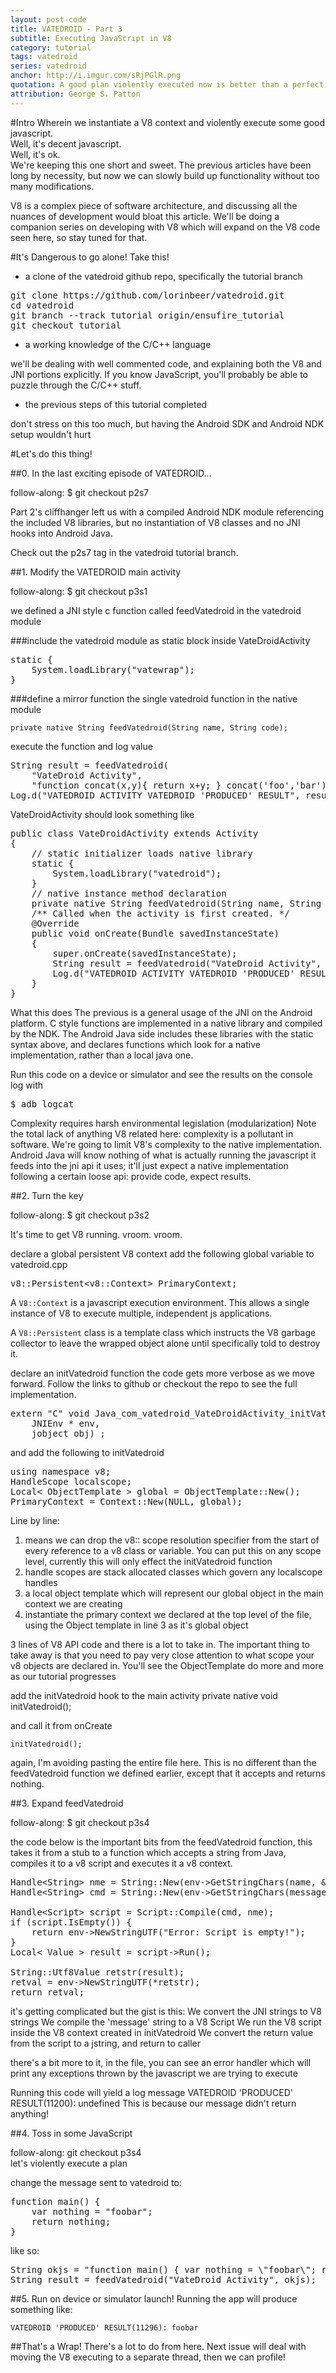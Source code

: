 ```yaml
---
layout: post-code
title: VATEDROID - Part 3 
subtitle: Executing JavaScript in V8 
category: tutorial
tags: vatedroid
series: vatedroid
anchor: http://i.imgur.com/sRjPGlR.png
quotation: A good plan violently executed now is better than a perfect plan executed next week. 
attribution: George S. Patton
---
```


#Intro
Wherein we instantiate a V8 context and violently execute some good javascript.<br />
Well, it's decent javascript.<br />
Well, it's ok.<br />
We're keeping this one short and sweet. The previous articles have been long by necessity, but now we can slowly build up functionality without too many modifications.

V8 is a complex piece of software architecture, and discussing all the nuances of development would bloat this article. We'll be doing a companion series on developing with V8 which will expand on the V8 code seen here, so stay tuned for that.


#It's Dangerous to go alone! Take this!
* a clone of the vatedroid github repo, specifically the tutorial branch
<pre class="prettyprint">
git clone https://github.com/lorinbeer/vatedroid.git
cd vatedroid
git branch --track tutorial origin/ensufire_tutorial
git checkout tutorial
</pre>
* a working knowledge of the C/C++ language

we'll be dealing with well commented code, and explaining both the V8 and JNI portions explicitly. If you know JavaScript, you'll probably be able to puzzle through the C/C++ stuff.

* the previous steps of this tutorial completed

don't stress on this too much, but having the Android SDK and Android NDK setup wouldn't hurt


#Let's do this thing!

##0. In the last exciting episode of VATEDROID...
<div class="follow" onclick="window.open('https://github.com/lorinbeer/vatedroid/tree/p2s7', '_blank')">
follow-along: $ git checkout p2s7
</div>

Part 2's cliffhanger left us with a compiled Android NDK module referencing the included V8 libraries, but no instantiation of V8 classes and no JNI hooks into Android Java. 

Check out the p2s7 tag in the vatedroid tutorial branch.

##1. Modify the VATEDROID main activity
<div class="follow" onclick="window.open('https://github.com/lorinbeer/vatedroid/tree/p3s1', '_blank')">
<span>follow-along: $ git checkout p3s1</span>
</div>

we defined a JNI style c function called feedVatedroid in the vatedroid module

###include the vatedroid module as static block inside VateDroidActivity

<pre class="prettyprint">
static {
    System.loadLibrary("vatewrap");
}
</pre>

###define a mirror function the single vatedroid function in the native module

    private native String feedVatedroid(String name, String code);

execute the function and log value

<pre class="prettyprint">
String result = feedVatedroid(
    "VateDroid Activity", 
    "function concat(x,y){ return x+y; } concat('foo','bar');");
Log.d("VATEDROID ACTIVITY VATEDROID 'PRODUCED' RESULT", result);
</pre>

VateDroidActivity should look something like

<pre class="prettyprint">
public class VateDroidActivity extends Activity
{
    // static initializer loads native library
    static {
        System.loadLibrary("vatedroid");
    }
    // native instance method declaration
    private native String feedVatedroid(String name, String code);
    /** Called when the activity is first created. */
    @Override
    public void onCreate(Bundle savedInstanceState)
    {
        super.onCreate(savedInstanceState);
        String result = feedVatedroid("VateDroid Activity", "var blank;");
        Log.d("VATEDROID ACTIVITY VATEDROID 'PRODUCED' RESULT", result);
    }
}
</pre>

What this does
The previous is a general usage of the JNI on the Android platform. C style functions are implemented in a native library and compiled by the NDK. The Android Java side includes these libraries with the static syntax above, and declares functions which look for a native implementation, rather than a local java one.

Run this code on a device or simulator and see the results on the console log with 

<pre class="prettyprint">
$ adb logcat
</pre>

Complexity requires harsh environmental legislation (modularization)
Note the total lack of anything V8 related here: complexity is a pollutant in software. We're going to limit V8's complexity to the native implementation. Android Java will know nothing of what is actually running the javascript it feeds into the jni api it uses; it'll just expect a native implementation following a certain loose api: provide code, expect results.


##2. Turn the key
<div class="follow" onclick="window.open('https://github.com/lorinbeer/vatedroid/tree/p3s2', '_blank')">
follow-along: $ git checkout p3s2
</div>

It's time to get V8 running. vroom. vroom.

declare a global persistent V8 context
add the following global variable to vatedroid.cpp

<pre class="prettyprint">
v8::Persistent&lt;v8::Context&gt; PrimaryContext;
</pre>

A <code>V8::Context</code> is a javascript execution environment. This allows a single instance of V8 to execute multiple, independent js applications.

A <code>V8::Persistent</code> class is a template class which instructs the V8 garbage collector to leave the wrapped object alone until specifically told to destroy it.

declare an initVatedroid function
the code gets more verbose as we move forward. Follow the links to github or checkout the repo to see the full implementation.

<pre class="prettyprint">
extern "C" void Java_com_vatedroid_VateDroidActivity_initVatedroid(
    JNIEnv * env, 
    jobject obj) ;
</pre>

and add the following to initVatedroid

<pre class="prettyprint">
using namespace v8;
HandleScope localscope;
Local&lt; ObjectTemplate &gt; global = ObjectTemplate::New();
PrimaryContext = Context::New(NULL, global);
</pre>

Line by line:
1. means we can drop the v8:: scope resolution specifier from the start of every reference to a v8 class or variable. You can put this on any scope level, currently this will only effect the initVatedroid function
2. handle scopes are stack allocated classes which govern any localscope handles 
3. a local object template which will represent our global object in the main context we are creating
4. instantiate the primary context we declared at the top level of the file, using the Object template in line 3 as it's global object

3 lines of V8 API code and there is a lot to take in. The important thing to take away is that you need to pay very close attention to what scope your v8 objects are declared in. You'll see the ObjectTemplate do more and more as our tutorial progresses

add the initVatedroid hook to the main activity
private native void initVatedroid();

and call it from onCreate

    initVatedroid();

again, I'm avoiding pasting the entire file here. This is no different than the feedVatedroid function we defined earlier, except that it accepts and returns nothing.

##3. Expand feedVatedroid
<div class="follow" onclick="window.open('https://github.com/lorinbeer/vatedroid/tree/p3s4', '_blank')">
follow-along: $ git checkout p3s4
</div>

the code below is the important bits from the feedVatedroid function, this takes it from a stub to a function which accepts a string from Java, compiles it to a v8 script and executes it a v8 context. 

<pre class="prettyprint">
Handle&lt;String&gt; nme = String::New(env-&gt;GetStringChars(name, &isCopy));
Handle&lt;String&gt; cmd = String::New(env-&gt;GetStringChars(message, &isCopy));

Handle&lt;Script&gt; script = Script::Compile(cmd, nme);
if (script.IsEmpty()) {
    return env-&gt;NewStringUTF("Error: Script is empty!");
}
Local&lt; Value &gt; result = script-&gt;Run();

String::Utf8Value retstr(result);
retval = env-&gt;NewStringUTF(*retstr);
return retval;
</pre>

it's getting complicated but the gist is this:
We convert the JNI strings to V8 strings
We compile the 'message' string to a V8 Script
We run the V8 script inside the V8 context created in initVatedroid
We convert the return value from the script to a jstring, and return to caller

there's a bit more to it, in the file, you can see an error handler which will print any exceptions thrown by the javascript we are trying to execute

Running this code will yield a log message
VATEDROID 'PRODUCED' RESULT(11200): undefined
This is because our message didn't return anything!

##4. Toss in some JavaScript
<div class="follow">follow-along: git checkout p3s4</div>
let's violently execute a plan

change the message sent to vatedroid to:
<pre class="prettyprint">
function main() {
    var nothing = "foobar";
    return nothing;
}
</pre>

like so:

<pre class="prettyprint">
String okjs = "function main() { var nothing = \"foobar\"; return nothing; } \n main();";
String result = feedVatedroid("VateDroid Activity", okjs);
</pre>

##5. Run on device or simulator
launch!
Running the app will produce something like:

    VATEDROID 'PRODUCED' RESULT(11296): foobar

##That's a Wrap!
There's a lot to do from here. Next issue will deal with moving the V8 executing to a separate thread, then we can profile!


